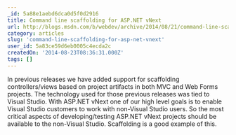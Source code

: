 ```yaml
---
_id: 5a88e1aebd6dca0d5f0d2916
title: Command line scaffolding for ASP.NET vNext
url: http://blogs.msdn.com/b/webdev/archive/2014/08/21/command-line-scaffolding-for-asp-net-vnext.aspx
category: articles
slug: 'command-line-scaffolding-for-asp-net-vnext'
user_id: 5a83ce59d6eb0005c4ecda2c
createdOn: '2014-08-23T08:36:31.000Z'
tags: []
---
```


In previous releases we have added support for scaffolding controllers/views based on project artifacts in both MVC and Web Forms projects. The technology used for those previous releases was tied to Visual Studio. With ASP.NET vNext one of our high level goals is to enable Visual Studio customers to work with non-Visual Studio users. So the most critical aspects of developing/testing ASP.NET vNext projects should be available to the non-Visual Studio. Scaffolding is a good example of this.

